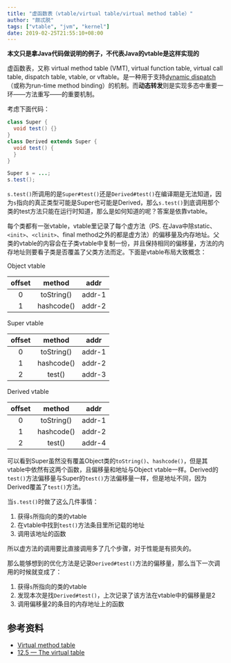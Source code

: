 ```yaml
---
title: "虚函数表（vtable/virtual table/virtual method table）"
author: "颇忒脱"
tags: ["vtable", "jvm", "kernel"]
date: 2019-02-25T21:55:10+08:00
---
```


<!--more-->

**本文只是拿Java代码做说明的例子，不代表Java的vtable是这样实现的**

虚函数表，又称 virtual method table (VMT), virtual function table, virtual call table, dispatch table, vtable, or vftable。是一种用于支持[dynamic dispatch][dd]（或称为run-time method binding）的机制。而**动态转发**则是实现多态中重要一环——方法重写——的重要机制。

考虑下面代码：

```java
class Super {
  void test() {}
}
class Derived extends Super {
  void test() {
  }
}

Super s = ...;
s.test();
```

`s.test()`所调用的是`Super#test()`还是`Derived#test()`在编译期是无法知道，因为`s`指向的真正类型可能是Super也可能是Derived，那么`s.test()`到底调用那个类的test方法只能在运行时知道，那么是如何知道的呢？答案是依靠vtable。

每个类都有一张vtable，vtable里记录了每个虚方法（PS. 在Java中除static、`<init>`、`<clinit>`、final method之外的都是虚方法）的偏移量及内存地址。父类的vtable的内容会在子类vtable中复制一份，并且保持相同的偏移量，方法的内存地址则要看子类是否覆盖了父类方法而定。下面是vtable布局大致概念：

Object vtable

| offset | method     | addr    |
|:------:|:----------:|:-------:|
| 0      | toString() | addr-1  |
| 1      | hashcode() | addr-2  |

Super vtable

| offset | method     | addr    |
|:------:|:----------:|:-------:|
| 0      | toString() | addr-1  |
| 1      | hashcode() | addr-2  |
| 2      | test()     | addr-3  |

Derived vtable

| offset | method     | addr    |
|:------:|:----------:|:-------:|
| 0      | toString() | addr-1  |
| 1      | hashcode() | addr-2  |
| 2      | test()     | addr-4  |

可以看到Super虽然没有覆盖Object类的`toString()`、`hashcode()`，但是其vtable中依然有这两个函数，且偏移量和地址与Object vtable一样。Derived的`test()`方法偏移量与Super的`test()`方法偏移量一样，但是地址不同，因为Derived覆盖了`test()`方法。

当`s.test()`时做了这么几件事情：

1. 获得`s`所指向的类的vtable
2. 在vtable中找到`test()`方法条目里所记载的地址
3. 调用该地址的函数

所以虚方法的调用要比直接调用多了几个步骤，对于性能是有损失的。

那么能够想到的优化方法是记录`Derived#test()`方法的偏移量，那么当下一次调用的时候就变成了：

1. 获得`s`所指向的类的vtable
2. 发现本次是找`Derived#test()`，上次记录了该方法在vtable中的偏移量是2
3. 调用偏移量2的条目的内存地址上的函数

## 参考资料

* [Virtual method table][wiki-vtable]
* [12.5 — The virtual table][cpp-vtable]

[dd]: https://en.wikipedia.org/wiki/Dynamic_dispatch
[wiki-vtable]: https://en.wikipedia.org/wiki/Virtual_method_table
[cpp-vtable]: https://www.learncpp.com/cpp-tutorial/125-the-virtual-table/
